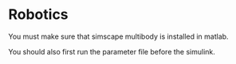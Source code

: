 # Robotics

You must make sure that simscape multibody is installed in matlab.

You should also first run the parameter file before the simulink.
